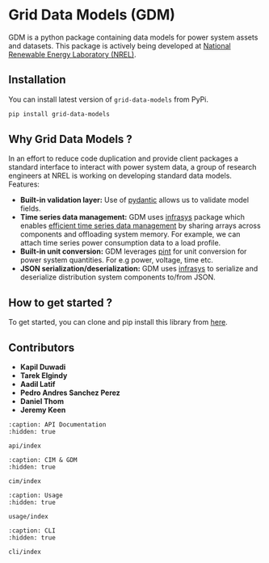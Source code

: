 # Grid Data Models (GDM)

GDM is a python package containing data models for power system assets and datasets. This package is actively being developed at [National Renewable Energy Laboratory (NREL)](https://www.nrel.gov/).

## Installation

You can install latest version of `grid-data-models` from PyPi.

```bash
pip install grid-data-models
```


## Why Grid Data Models ?

In an effort to reduce code duplication and provide client packages a standard interface to interact with power system data, a group of research engineers at NREL is working on developing standard data models. Features:

- **Built-in validation layer:** Use of [pydantic](https://docs.pydantic.dev/latest/) allows us to validate model fields.
- **Time series data management:** GDM uses [infrasys](https://github.nrel.gov/CADET/infrastructure_systems) package which enables [efficient time series data management](https://nrel.github.io/infrasys/explanation/time_series.html) by sharing arrays across components and offloading system memory. For example, we can attach time series power consumption data to a load profile.
- **Built-in unit conversion:** GDM leverages [pint](https://pint.readthedocs.io/en/stable/) for unit conversion for power system quantities. For e.g power, voltage, time etc.
- **JSON serialization/deserialization:** GDM uses [infrasys](https://github.nrel.gov/CADET/infrastructure_systems) to serialize and deserialize distribution system components to/from JSON.

## How to get started ?

To get started, you can clone and pip install this library from [here](https://github.nrel.gov/CADET/grid-data-models).


## Contributors

- **Kapil Duwadi**
- **Tarek Elgindy**
- **Aadil Latif**
- **Pedro Andres Sanchez Perez**
- **Daniel Thom**
- **Jeremy Keen**


```{toctree}
:caption: API Documentation
:hidden: true

api/index
```

```{toctree}
:caption: CIM & GDM
:hidden: true

cim/index
```


```{toctree}
:caption: Usage
:hidden: true

usage/index
```

```{toctree}
:caption: CLI
:hidden: true

cli/index
```